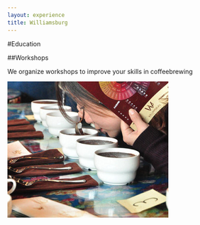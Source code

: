 ```yaml
---
layout: experience
title: Williamsburg
---
```


#Education

##Workshops

We organize workshops to improve your skills in coffeebrewing

![workshop](images/education.jpg)

